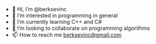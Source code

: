 - 👋 Hi, I’m @berksevinc
- 👀 I’m interested in programming in general
- 🌱 I’m currently learning C++ and C#
- 💞️ I’m looking to collaborate on programming algorithms
- 📫 How to reach me berksevinc@gmail.com

<!---
berksevinc/berksevinc is a ✨ special ✨ repository because its `README.md` (this file) appears on your GitHub profile.
You can click the Preview link to take a look at your changes.
--->
